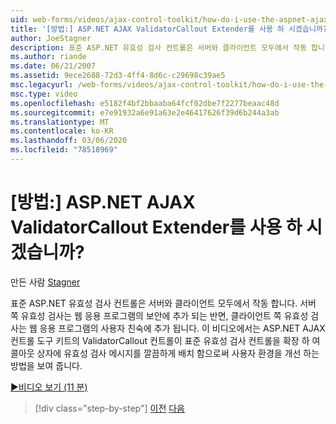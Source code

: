 ```yaml
---
uid: web-forms/videos/ajax-control-toolkit/how-do-i-use-the-aspnet-ajax-validatorcallout-extender
title: '[방법:] ASP.NET AJAX ValidatorCallout Extender를 사용 하 시겠습니까? | Microsoft Docs'
author: JoeStagner
description: 표준 ASP.NET 유효성 검사 컨트롤은 서버와 클라이언트 모두에서 작동 합니다. 서버 쪽 유효성 검사는 웹 응용 프로그램의 보안에 추가 되 고, c ...
ms.author: riande
ms.date: 06/21/2007
ms.assetid: 9ece2688-72d3-4ff4-8d6c-c29698c39ae5
msc.legacyurl: /web-forms/videos/ajax-control-toolkit/how-do-i-use-the-aspnet-ajax-validatorcallout-extender
msc.type: video
ms.openlocfilehash: e5182f4bf2bbaaba64fcf02dbe7f2277beaac48d
ms.sourcegitcommit: e7e91932a6e91a63e2e46417626f39d6b244a3ab
ms.translationtype: MT
ms.contentlocale: ko-KR
ms.lasthandoff: 03/06/2020
ms.locfileid: "78518969"
---
```

# <a name="how-do-i-use-the-aspnet-ajax-validatorcallout-extender"></a>[방법:] ASP.NET AJAX ValidatorCallout Extender를 사용 하 시겠습니까?

만든 사람 [Stagner](https://github.com/JoeStagner)

표준 ASP.NET 유효성 검사 컨트롤은 서버와 클라이언트 모두에서 작동 합니다. 서버 쪽 유효성 검사는 웹 응용 프로그램의 보안에 추가 되는 반면, 클라이언트 쪽 유효성 검사는 웹 응용 프로그램의 사용자 친숙에 추가 됩니다. 이 비디오에서는 ASP.NET AJAX 컨트롤 도구 키트의 ValidatorCallout 컨트롤이 표준 유효성 검사 컨트롤을 확장 하 여 콜아웃 상자에 유효성 검사 메시지를 깔끔하게 배치 함으로써 사용자 환경을 개선 하는 방법을 보여 줍니다.

[&#9654;비디오 보기 (11 분)](https://channel9.msdn.com/Blogs/ASP-NET-Site-Videos/how-do-i-use-the-aspnet-ajax-validatorcallout-extender)

> [!div class="step-by-step"]
> [이전](how-do-i-use-the-numericupdown-extender-control.md)
> [다음](how-do-i-use-the-aspnet-ajax-resizablecontrol-extender.md)
